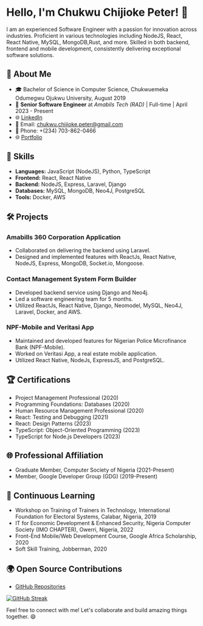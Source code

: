 # Hello, I'm Chukwu Chijioke Peter! 👋

I am an experienced Software Engineer with a passion for innovation across industries. Proficient in various technologies including NodeJS, React, React Native, MySQL, MongoDB,Rust, and more. Skilled in both backend, frontend and mobile development, consistently delivering exceptional software solutions.

## 🚀 About Me

- 🎓 Bachelor of Science in Computer Science, Chukwuemeka Odumegwu Ojukwu University, August 2019
- 💼 **Senior Software Engineer** at *Amabils Tech (RAD)* | Full-time | April 2023 - Present
- 🌐 [LinkedIn](https://www.linkedin.com/in/chijioke-peter)
- 📧 Email: chukwu.chijioke.peter@gmail.com
- 📱 Phone: +(234) 703-862-0466
- 🌐 [Portfolio](https://p_753621.livecycle.dev)

## 🔧 Skills

- **Languages:** JavaScript (NodeJS), Python, TypeScript
- **Frontend:** React, React Native
- **Backend:** NodeJS, Express, Laravel, Django
- **Databases:** MySQL, MongoDB, Neo4J, PostgreSQL
- **Tools:** Docker, AWS

## 🛠️ Projects

### Amabills 360 Corporation Application
- Collaborated on delivering the backend using Laravel.
- Designed and implemented features with ReactJs, React Native, NodeJS, Express, MongoDB, Socket.io, Mongoose.

### Contact Management System Form Builder
- Developed backend service using Django and Neo4j.
- Led a software engineering team for 5 months.
- Utilized ReactJs, React Native, Django, Neomodel, MySQL, Neo4J, Laravel, Docker, and AWS.

### NPF-Mobile and Veritasi App
- Maintained and developed features for Nigerian Police Microfinance Bank (NPF-Mobile).
- Worked on Veritasi App, a real estate mobile application.
- Utilized React Native, NodeJs, ExpressJS, and PostgreSQL.

## 🏆 Certifications

- Project Management Professional (2020)
- Programming Foundations: Databases (2020)
- Human Resource Management Professional (2020)
- React: Testing and Debugging (2021)
- React: Design Patterns (2023)
- TypeScript: Object-Oriented Programming (2023)
- TypeScript for Node.js Developers (2023)

## 🌐 Professional Affiliation

- Graduate Member, Computer Society of Nigeria (2021-Present)
- Member, Google Developer Group (GDG) (2019-Present)

## 🌱 Continuous Learning

- Workshop on Training of Trainers in Technology, International Foundation for Electoral Systems, Calabar, Nigeria, 2019
- IT for Economic Development & Enhanced Security, Nigeria Computer Society (IMO CHAPTER), Owerri, Nigeria, 2022
- Front-End Mobile/Web Development Course, Google Africa Scholarship, 2020
- Soft Skill Training, Jobberman, 2020

## 🌍 Open Source Contributions

- [GitHub Repositories](https://github.com/peterchijioke)

[![GitHub Streak](https://github-readme-streak-stats.herokuapp.com?user=)](https://git.io/streak-stats)

Feel free to connect with me! Let's collaborate and build amazing things together. 😄
